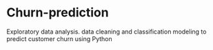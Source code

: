 # Churn-prediction
Exploratory data analysis. data cleaning and classification modeling to predict customer churn using Python 
